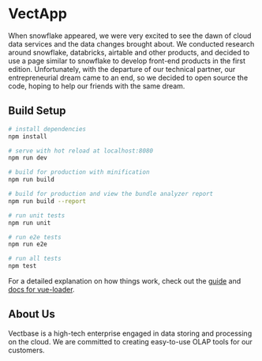 # VectApp

When snowflake appeared, we were very excited to see the dawn of cloud data services and the data changes brought about. We conducted research around snowflake, databricks, airtable and other products, and decided to use a page similar to snowflake to develop front-end products in the first edition. Unfortunately, with the departure of our technical partner, our entrepreneurial dream came to an end, so we decided to open source the code, hoping to help our friends with the same dream.



## Build Setup

``` bash
# install dependencies
npm install

# serve with hot reload at localhost:8080
npm run dev

# build for production with minification
npm run build

# build for production and view the bundle analyzer report
npm run build --report

# run unit tests
npm run unit

# run e2e tests
npm run e2e

# run all tests
npm test
```

For a detailed explanation on how things work, check out the [guide](http://vuejs-templates.github.io/webpack/) and [docs for vue-loader](http://vuejs.github.io/vue-loader).


## About Us

Vectbase is a high-tech enterprise engaged in data storing and processing on the cloud. We are committed to creating easy-to-use OLAP tools for our customers.
